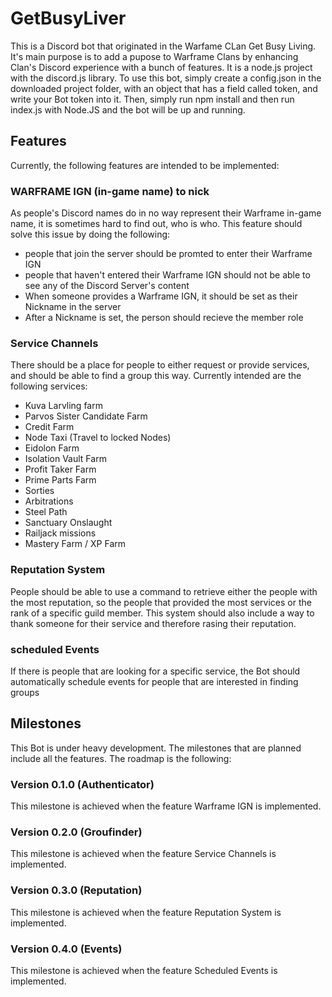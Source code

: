 # GetBusyLiver
This is a Discord bot that originated in the Warfame CLan Get Busy Living. It's main purpose is to add a pupose to Warframe Clans by enhancing Clan's Discord experience with a bunch of features.
It is a node.js project with the discord.js library.
To use this bot, simply create a config.json in the downloaded project folder, with an object that has a field called token, and write your Bot token into it. Then, simply run npm install and then run index.js with Node.JS and the bot will be up and running.
## Features
Currently, the following features are intended to be implemented:
### WARFRAME IGN (in-game name) to nick
As people's Discord names do in no way represent their Warframe in-game name, it is sometimes hard to find out, who is who. This feature should solve this issue by doing the following:
- people that join the server should be promted to enter their Warframe IGN
- people that haven't entered their Warframe IGN should not be able to see any of the Discord Server's content
- When someone provides a Warframe IGN, it should be set as their Nickname in the server
- After a Nickname is set, the person should recieve the member role
### Service Channels
There should be a place for people to either request or provide services, and should be able to find a group this way.
Currently intended are the following services:
- Kuva Larvling farm
- Parvos Sister Candidate Farm
- Credit Farm
- Node Taxi (Travel to locked Nodes)
- Eidolon Farm
- Isolation Vault Farm
- Profit Taker Farm
- Prime Parts Farm
- Sorties
- Arbitrations
- Steel Path
- Sanctuary Onslaught
- Railjack missions
- Mastery Farm / XP Farm
### Reputation System
People should be able to use a command to retrieve either the people with the most reputation, so the people that provided the most services or the rank of a specific guild member.
This system should also include a way to thank someone for their service and therefore rasing their reputation.
### scheduled Events
If there is people that are looking for a specific service, the Bot should automatically schedule events for people that are interested in finding groups
## Milestones
This Bot is under heavy development. The milestones that are planned include all the features. The roadmap is the following:
### Version 0.1.0 (Authenticator)
This milestone is achieved when the feature Warframe IGN is implemented.
### Version 0.2.0 (Groufinder)
This milestone is achieved when the feature Service Channels is implemented.
### Version 0.3.0 (Reputation)
This milestone is achieved when the feature Reputation System is implemented.
### Version 0.4.0 (Events)
This milestone is achieved when the feature Scheduled Events is implemented.